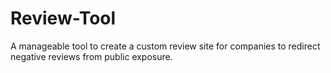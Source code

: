 # Review-Tool
A manageable tool to create a custom review site for companies to redirect negative reviews from public exposure.
